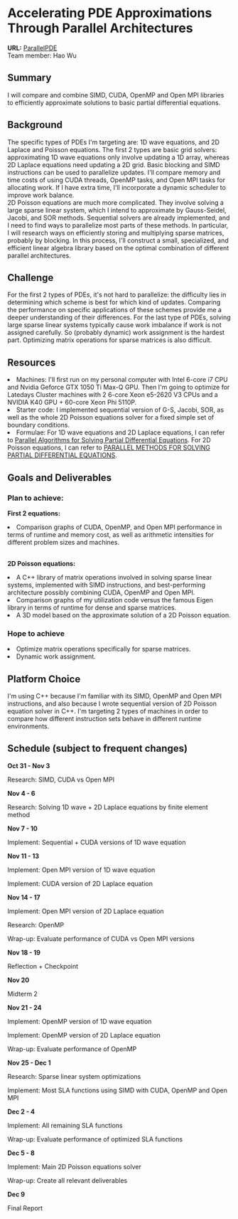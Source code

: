 # Accelerating PDE Approximations Through Parallel Architectures
**URL:** <a href="https://github.com/Wuhao1627003/ParallelPDE">ParallelPDE</a><br>
Team member: Hao Wu
## Summary
I will compare and combine SIMD, CUDA, OpenMP and Open MPI libraries to efficiently approximate solutions to basic partial differential equations.
## Background
The specific types of PDEs I'm targeting are: 1D wave equations, and 2D Laplace and Poisson equations. 
The first 2 types are basic grid solvers: approximating 1D wave equations only involve updating a 1D array, whereas 2D Laplace equations need updating a 2D grid. Basic blocking and SIMD instructions can be used to parallelize updates. I'll compare memory and time costs of using CUDA threads, OpenMP tasks, and Open MPI tasks for allocating work. If I have extra time, I'll incorporate a dynamic scheduler to improve work balance.<br>
2D Poisson equations are much more complicated. They involve solving a large sparse linear system, which I intend to approximate by Gauss-Seidel, Jacobi, and SOR methods. Sequential solvers are already implemented, and I need to find ways to parallelize most parts of these methods. In particular, I will research ways on efficiently storing and multiplying sparse matrices, probably by blocking. In this process, I'll construct a small, specialized, and efficient linear algebra library based on the optimal combination of different parallel architectures.
## Challenge
For the first 2 types of PDEs, it's not hard to parallelize: the difficulty lies in determining which scheme is best for which kind of updates. Comparing the performance on specific applications of these schemes provide me a deeper understanding of their differences.
For the last type of PDEs, solving large sparse linear systems typically cause work imbalance if work is not assigned carefully. So (probably dynamic) work assignment is the hardest part. Optimizing matrix operations for sparse matrices is also difficult.
## Resources
<li>Machines: I'll first run on my personal computer with Intel 6-core i7 CPU and Nvidia Geforce GTX 1050 Ti Max-Q GPU. Then I'm going to optimize for Latedays Cluster machines with 2 6-core Xeon e5-2620 V3 CPUs and a NVIDIA K40 GPU + 60-core Xeon Phi 5110P.</li>
<li>Starter code: I implemented sequential version of G-S, Jacobi, SOR, as well as the whole 2D Poisson equations solver for a fixed simple set of boundary conditions.</li>
<li>Formulae: For 1D wave equations and 2D Laplace equations, I can refer to <a href="https://pdfs.semanticscholar.org/aa7a/561bc58ae4709ba45712e94971ebdb9e6330.pdf">Parallel Algorithms for Solving Partial Differential Equations</a>. For 2D Poisson equations, I can refer to <a href="http://elib.mi.sanu.ac.rs/files/journals/kjm/25/d001download.pdf">PARALLEL METHODS FOR SOLVING PARTIAL DIFFERENTIAL EQUATIONS</a>.</li>

## Goals and Deliverables
### Plan to achieve: 
**First 2 equations:**<br>
<li>Comparison graphs of CUDA, OpenMP, and Open MPI performance in terms of runtime and memory cost, as well as arithmetic intensities for different problem sizes and machines.</li><br>


**2D Poisson equations:**<br>
<li>A C++ library of matrix operations involved in solving sparse linear systems, implemented with SIMD instructions, and best-performing architecture possibly combining CUDA, OpenMP and Open MPI.</li>
<li>Comparison graphs of my utilization code versus the famous Eigen library in terms of runtime for dense and sparse matrices.</li>
<li>A 3D model based on the approximate solution of a 2D Poisson equation.</li>

### Hope to achieve
<li>Optimize matrix operations specifically for sparse matrices.</li>
<li>Dynamic work assignment.</li>

## Platform Choice
I'm using C++ because I'm familiar with its SIMD, OpenMP and Open MPI instructions, and also because I wrote sequential version of 2D Poisson equation solver in C++. I'm targeting 2 types of machines in order to compare how different instruction sets behave in different runtime environments.

## Schedule (subject to frequent changes)
<b>Oct 31 - Nov 3</b>

Research: SIMD, CUDA vs Open MPI<br>

<b>Nov 4 - 6</b>

Research: Solving 1D wave + 2D Laplace equations by finite element method<br>

<b>Nov 7 - 10</b>

Implement: Sequential + CUDA versions of 1D wave equation<br>

<b>Nov 11 - 13</b>

Implement: Open MPI version of 1D wave equation

Implement: CUDA version of 2D Laplace equation<br>

<b>Nov 14 - 17</b>

Implement: Open MPI version of 2D Laplace equation

Research: OpenMP

Wrap-up: Evaluate performance of CUDA vs Open MPI versions<br>

<b>Nov 18 - 19</b>

Reflection + Checkpoint<br>

<b>Nov 20</b>

Midterm 2<br>

<b>Nov 21 - 24</b>

Implement: OpenMP version of 1D wave equation

Implement: OpenMP version of 2D Laplace equation

Wrap-up: Evaluate performance of OpenMP<br>

<b>Nov 25 - Dec 1</b>

Research: Sparse linear system optimizations

Implement: Most SLA functions using SIMD with CUDA, OpenMP and Open MPI<br>

<b>Dec 2 - 4</b>

Implement: All remaining SLA functions

Wrap-up: Evaluate performance of optimized SLA functions<br>

<b>Dec 5 - 8</b>

Implement: Main 2D Poisson equations solver

Wrap-up: Create all relevant deliverables<br>

<b>Dec 9</b>

Final Report








